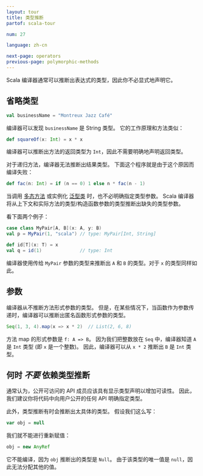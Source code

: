 ```yaml
---
layout: tour
title: 类型推断
partof: scala-tour

num: 27

language: zh-cn

next-page: operators
previous-page: polymorphic-methods
---
```


Scala 编译器通常可以推断出表达式的类型，因此你不必显式地声明它。

## 省略类型

```scala mdoc
val businessName = "Montreux Jazz Café"
```
编译器可以发现 `businessName` 是 String 类型。 它的工作原理和方法类似：

```scala mdoc
def squareOf(x: Int) = x * x
```
编译器可以推断出方法的返回类型为 `Int`，因此不需要明确地声明返回类型。

对于递归方法，编译器无法推断出结果类型。 下面这个程序就是由于这个原因而编译失败：

```scala mdoc:fail
def fac(n: Int) = if (n == 0) 1 else n * fac(n - 1)
```

当调用 [多态方法](polymorphic-methods.html) 或实例化 [泛型类](generic-classes.html) 时，也不必明确指定类型参数。 Scala 编译器将从上下文和实际方法的类型/构造函数参数的类型推断出缺失的类型参数。

看下面两个例子：

```scala mdoc
case class MyPair[A, B](x: A, y: B)
val p = MyPair(1, "scala") // type: MyPair[Int, String]

def id[T](x: T) = x
val q = id(1)              // type: Int
```

编译器使用传给 `MyPair` 参数的类型来推断出 `A` 和 `B` 的类型。对于 `x` 的类型同样如此。

## 参数

编译器从不推断方法形式参数的类型。 但是，在某些情况下，当函数作为参数传递时，编译器可以推断出匿名函数形式参数的类型。

```scala mdoc
Seq(1, 3, 4).map(x => x * 2)  // List(2, 6, 8)
```

方法 map 的形式参数是 `f: A => B`。 因为我们把整数放在 `Seq` 中，编译器知道 `A` 是 `Int` 类型 (即 `x` 是一个整数)。 因此，编译器可以从 `x * 2` 推断出 `B` 是 `Int` 类型。

## 何时 _不要_ 依赖类型推断

通常认为，公开可访问的 API 成员应该具有显示类型声明以增加可读性。 因此，我们建议你将代码中向用户公开的任何 API 明确指定类型。

此外，类型推断有时会推断出太具体的类型。 假设我们这么写：

```scala
var obj = null
```

我们就不能进行重新赋值：

```scala mdoc:fail
obj = new AnyRef
```

它不能编译，因为 `obj` 推断出的类型是 `Null`。 由于该类型的唯一值是 `null`，因此无法分配其他的值。
